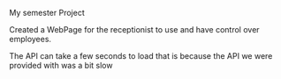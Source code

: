My semester Project

Created a WebPage for the receptionist to use and have control over employees.

The API can take a few seconds to load that is because the API we were provided with was a bit slow 
